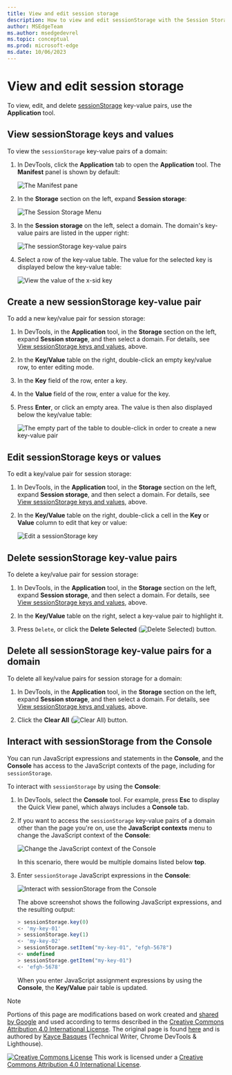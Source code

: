 ```yaml
---
title: View and edit session storage
description: How to view and edit sessionStorage with the Session Storage pane and the Console.
author: MSEdgeTeam
ms.author: msedgedevrel
ms.topic: conceptual
ms.prod: microsoft-edge
ms.date: 10/06/2023
---
```

<!-- Copyright Kayce Basques

   Licensed under the Apache License, Version 2.0 (the "License");
   you may not use this file except in compliance with the License.
   You may obtain a copy of the License at

       https://www.apache.org/licenses/LICENSE-2.0

   Unless required by applicable law or agreed to in writing, software
   distributed under the License is distributed on an "AS IS" BASIS,
   WITHOUT WARRANTIES OR CONDITIONS OF ANY KIND, either express or implied.
   See the License for the specific language governing permissions and
   limitations under the License.  -->
# View and edit session storage

To view, edit, and delete [sessionStorage](https://developer.mozilla.org/docs/Web/API/Window/sessionStorage) key-value pairs, use the **Application** tool.


<!-- ====================================================================== -->
## View sessionStorage keys and values

To view the `sessionStorage` key-value pairs of a domain:

1. In DevTools, click the **Application** tab to open the **Application** tool.  The **Manifest** panel is shown by default:

   ![The Manifest pane](./sessionstorage-images/storage-application-manifest.png)

1. In the **Storage** section on the left, expand **Session storage**:

   ![The Session Storage Menu](./sessionstorage-images/storage-application-storage-session-storage.png)

1. In the **Session storage** on the left, select a domain.  The domain's key-value pairs are listed in the upper right:

   ![The sessionStorage key-value pairs](./sessionstorage-images/storage-application-storage-session-storage-domain.png)

1. Select a row of the key-value table.  The value for the selected key is displayed below the key-value table:

   ![View the value of the x-sid key](./sessionstorage-images/storage-application-storage-session-storage-domain-key-value-selected.png)


<!-- ====================================================================== -->
## Create a new sessionStorage key-value pair

To add a new key/value pair for session storage:

1. In DevTools, in the **Application** tool, in the **Storage** section on the left, expand **Session storage**, and then select a domain.  For details, see [View sessionStorage keys and values](#view-sessionstorage-keys-and-values), above.

1. In the **Key/Value** table on the right, double-click an empty key/value row, to enter editing mode.

1. In the **Key** field of the row, enter a key.

1. In the **Value** field of the row, enter a value for the key.

1. Press **Enter**, or click an empty area.  The value is then also displayed below the key/value table:

   ![The empty part of the table to double-click in order to create a new key-value pair](./sessionstorage-images/storage-application-storage-session-storage-domain-key-value-new.png)


<!-- ====================================================================== -->
## Edit sessionStorage keys or values

To edit a key/value pair for session storage:

1. In DevTools, in the **Application** tool, in the **Storage** section on the left, expand **Session storage**, and then select a domain.  For details, see [View sessionStorage keys and values](#view-sessionstorage-keys-and-values), above.

1. In the **Key/Value** table on the right, double-click a cell in the **Key** or **Value** column to edit that key or value:

   ![Edit a sessionStorage key](./sessionstorage-images/storage-application-storage-session-storage-domain-key-value-edit.png)


<!-- ====================================================================== -->
## Delete sessionStorage key-value pairs

To delete a key/value pair for session storage:

1. In DevTools, in the **Application** tool, in the **Storage** section on the left, expand **Session storage**, and then select a domain.  For details, see [View sessionStorage keys and values](#view-sessionstorage-keys-and-values), above.

1. In the **Key/Value** table on the right, select a key-value pair to highlight it.

1. Press `Delete`, or click the **Delete Selected** (![Delete Selected](./sessionstorage-images/delete-icon.png)) button.


<!-- ====================================================================== -->
## Delete all sessionStorage key-value pairs for a domain

To delete all key/value pairs for session storage for a domain:

1. In DevTools, in the **Application** tool, in the **Storage** section on the left, expand **Session storage**, and then select a domain.  For details, see [View sessionStorage keys and values](#view-sessionstorage-keys-and-values), above.

1. Click the **Clear All** (![Clear All](./sessionstorage-images/clear-icon.png)) button.


<!-- ====================================================================== -->
## Interact with sessionStorage from the Console

You can run JavaScript expressions and statements in the **Console**, and the **Console** has access to the JavaScript contexts of the page, including for `sessionStorage`.

To interact with `sessionStorage` by using the **Console**:

1. In DevTools, select the **Console** tool.  For example, press **Esc** to display the Quick View panel, which always includes a **Console** tab.

1. If you want to access the `sessionStorage` key-value pairs of a domain other than the page you're on, use the **JavaScript contexts** menu to change the JavaScript context of the **Console**:

   ![Change the JavaScript context of the Console](./sessionstorage-images/storage-console-domain-selection.png)

   In this scenario, there would be multiple domains listed below **top**.

1. Enter `sessionStorage` JavaScript expressions in the **Console**:

   ![Interact with sessionStorage from the Console](./sessionstorage-images/storage-console-session-storage-keys.png)

   The above screenshot shows the following JavaScript expressions, and the resulting output:

   ```js
   > sessionStorage.key(0)
   <· 'my-key-01'
   > sessionStorage.key(1)
   <· 'my-key-02'
   > sessionStorage.setItem("my-key-01", "efgh-5678")
   <· undefined
   > sessionStorage.getItem("my-key-01")
   <· 'efgh-5678'
   ```

   When you enter JavaScript assignment expressions by using the **Console**, the **Key/Value** pair table is updated.


<!-- ====================================================================== -->
> [!NOTE]
> Portions of this page are modifications based on work created and [shared by Google](https://developers.google.com/terms/site-policies) and used according to terms described in the [Creative Commons Attribution 4.0 International License](https://creativecommons.org/licenses/by/4.0).
> The original page is found [here](https://developer.chrome.com/docs/devtools/storage/sessionstorage/) and is authored by [Kayce Basques](https://developers.google.com/web/resources/contributors#kayce-basques) (Technical Writer, Chrome DevTools \& Lighthouse).

[![Creative Commons License](../../media/cc-logo/88x31.png)](https://creativecommons.org/licenses/by/4.0)
This work is licensed under a [Creative Commons Attribution 4.0 International License](https://creativecommons.org/licenses/by/4.0).
